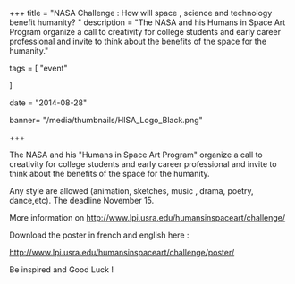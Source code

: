 +++
title = "NASA Challenge : How will space , science and technology benefit humanity? "
description = "The NASA and his Humans in Space Art Program organize a call to creativity for college students and early career professional and invite to think about the benefits of the space for the humanity."

tags = [
    "event"
  
]

date = "2014-08-28"


banner= "/media/thumbnails/HISA_Logo_Black.png"


+++

The NASA and his "Humans in Space Art Program" organize a call to creativity for college students and early career professional and invite to think about the benefits of the space for the humanity.

Any style are allowed (animation, sketches, music , drama, poetry, dance,etc). The deadline November 15.

More information on http://www.lpi.usra.edu/humansinspaceart/challenge/

Download the poster in french and english here :

http://www.lpi.usra.edu/humansinspaceart/challenge/poster/

Be inspired and Good Luck !